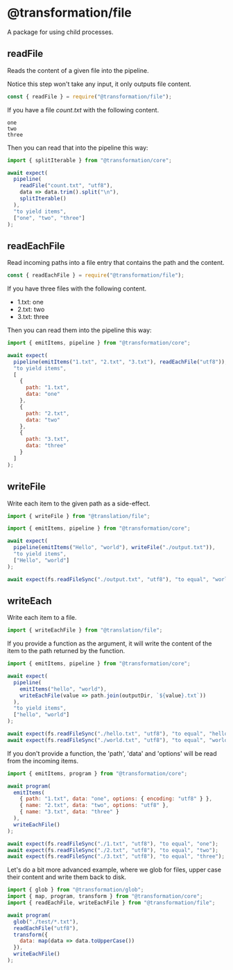 # @transformation/file

A package for using child processes.

<!-- toc -->

<!-- tocstop -->

## readFile

Reads the content of a given file into the pipeline.

Notice this step won't take any input, it only outputs file content.

```js
const { readFile } = require("@transformation/file");
```

If you have a file _count.txt_ with the following content.

```
one
two
three
```

Then you can read that into the pipeline this way:

```js
import { splitIterable } from "@transformation/core";

await expect(
  pipeline(
    readFile("count.txt", "utf8"),
    data => data.trim().split("\n"),
    splitIterable()
  ),
  "to yield items",
  ["one", "two", "three"]
);
```

## readEachFile

Read incoming paths into a file entry that contains the path and the content.

```js
const { readEachFile } = require("@transformation/file");
```

If you have three files with the following content.

- 1.txt: one
- 2.txt: two
- 3.txt: three

Then you can read them into the pipeline this way:

```js
import { emitItems, pipeline } from "@transformation/core";

await expect(
  pipeline(emitItems("1.txt", "2.txt", "3.txt"), readEachFile("utf8")),
  "to yield items",
  [
    {
      path: "1.txt",
      data: "one"
    },
    {
      path: "2.txt",
      data: "two"
    },
    {
      path: "3.txt",
      data: "three"
    }
  ]
);
```

## writeFile

Write each item to the given path as a side-effect.

```js
import { writeFile } from "@translation/file";
```

```js
import { emitItems, pipeline } from "@transformation/core";

await expect(
  pipeline(emitItems("Hello", "world"), writeFile("./output.txt")),
  "to yield items",
  ["Hello", "world"]
);

await expect(fs.readFileSync("./output.txt", "utf8"), "to equal", "world");
```

## writeEach

Write each item to a file.

```js
import { writeEachFile } from "@translation/file";
```

If you provide a function as the argument, it will write the content of the item
to the path returned by the function.

```js
import { emitItems, pipeline } from "@transformation/core";

await expect(
  pipeline(
    emitItems("hello", "world"),
    writeEachFile(value => path.join(outputDir, `${value}.txt`))
  ),
  "to yield items",
  ["hello", "world"]
);

await expect(fs.readFileSync("./hello.txt", "utf8"), "to equal", "hello");
await expect(fs.readFileSync("./world.txt", "utf8"), "to equal", "world");
```

If you don't provide a function, the 'path', 'data' and 'options' will be read
from the incoming items.

```js
import { emitItems, program } from "@transformation/core";

await program(
  emitItems(
    { path: "1.txt", data: "one", options: { encoding: "utf8" } },
    { name: "2.txt", data: "two", options: "utf8" },
    { name: "3.txt", data: "three" }
  ),
  writeEachFile()
);

await expect(fs.readFileSync("./1.txt", "utf8"), "to equal", "one");
await expect(fs.readFileSync("./2.txt", "utf8"), "to equal", "two");
await expect(fs.readFileSync("./3.txt", "utf8"), "to equal", "three");
```

Let's do a bit more advanced example, where we glob for files, upper case their
content and write them back to disk.

```js
import { glob } from "@transformation/glob";
import { map, program, transform } from "@transformation/core";
import { readEachFile, writeEachFile } from "@transformation/file";

await program(
  glob("./test/*.txt"),
  readEachFile("utf8"),
  transform({
    data: map(data => data.toUpperCase())
  }),
  writeEachFile()
);
```
